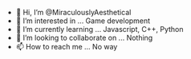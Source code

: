 - 👋 Hi, I’m @MiraculouslyAesthetical
- 👀 I’m interested in ... Game development
- 🌱 I’m currently learning ... Javascript, C++, Python
- 💞️ I’m looking to collaborate on ... Nothing
- 📫 How to reach me ... No way

<!---
MiraculouslyAesthetical/MiraculouslyAesthetical is a ✨ special ✨ repository because its `README.md` (this file) appears on your GitHub profile.
You can click the Preview link to take a look at your changes.
--->
